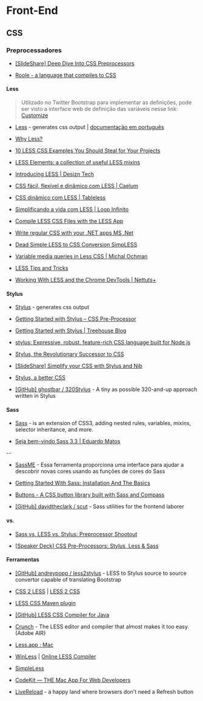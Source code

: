 # Front-End

## CSS

### Preprocessadores

* [[SlideShare] Deep Dive Into CSS Preprocessors](http://www.slideshare.net/verekia/deep-dive-into-css-preprocessors)

* [Roole - a language that compiles to CSS](http://roole.org/)


#### Less

> Utilizado no Twitter Bootstrap para implementar as definições, pode ser visto a interface web de definição das variáveis nesse link: [Customize](http://twitter.github.com/bootstrap/customize.html)

* [Less](http://lesscss.org/) - generates css output | [documentação em português](http://lesscss.loopinfinito.com.br/)

* [Why Less?](http://www.wordsbyf.at/2012/03/08/why-less/)

* [10 LESS CSS Examples You Should Steal for Your Projects](http://designshack.net/articles/css/10-less-css-examples-you-should-steal-for-your-projects/)

* [LESS Elements: a collection of useful LESS mixins](http://lesselements.com/)
  
* [Introducing LESS | Desizn Tech](http://desizntech.info/2013/08/introducing-less/)

* [CSS fácil, flexível e dinâmico com LESS | Caelum](http://blog.caelum.com.br/css-facil-flexivel-e-dinamico-com-less/)

* [CSS dinâmico com LESS | Tableless](http://tableless.com.br/css-dinamico-com-less/)
  
* [Simplificando a vida com LESS | Loop Infinito](http://loopinfinito.com.br/2012/06/19/simplificando-a-vida-com-less/)

* [Compile LESS CSS Files with the LESS App](http://davidwalsh.name/less-css)

* [Write regular CSS with your .NET apps MS .Net](http://www.dotlesscss.org/)

* [Dead Simple LESS to CSS Conversion SimpLESS](http://windows.appstorm.net/reviews/simpless-dead-simple-less-to-css-conversion/)

* [Variable media queries in Less CSS | Michal Ochman](http://blog.scur.pl/2012/06/variable-media-queries-less-css/)

* [LESS Tips and Tricks](http://flippinawesome.org/2013/05/20/less-tips-and-tricks/)

* [Working With LESS and the Chrome DevTools | Nettuts+](http://net.tutsplus.com/tutorials/tools-and-tips/working-with-less-and-the-chrome-devtools/)


#### Stylus

* [Stylus](http://learnboost.github.com/stylus/) - generates css output

* [Getting Started with Stylus – CSS Pre-Processor](http://bootstrap.pk/tutorials/getting-started-with-stylus-css-pre-processor/)

* [Getting Started with Stylus | Treehouse Blog](http://blog.teamtreehouse.com/getting-started-stylus)

* [stylus: Expressive, robust, feature-rich CSS language built for Node.js](http://thechangelog.com/post/3036532096/stylus-expressive-robust-feature-rich-css-language)

* [Stylus, the Revolutionary Successor to CSS](http://nylira.com/stylus-the-revolutionary-successor-to-css/)

* [[SlideShare] Simplify your CSS with Stylus and Nib](http://www.slideshare.net/cjoudrey/simplify-your-css-with-stylus-and-nib)

* [Stylus, a better CSS](http://machadogj.com/2012/5/stylus-a-better-css.html)

* [[GitHub] ghostbar / 320Stylus](https://github.com/ghostbar/320Stylus) - A tiny as possible 320-and-up approach written in Stylus


#### Sass

* [Sass](http://sass-lang.com/) - is an extension of CSS3, adding nested rules, variables, mixins, selector inheritance, and more.

* [Seja bem-vindo Sass 3.3 | Eduardo Matos](http://eduardomatos.me/seja-bem-vindo-sass-3-3/)

--

* [SassME](http://sassme.arc90.com/) - Essa ferramenta proporciona uma interface para ajudar a descobrir novas cores usando as funções de cores do Sass

* [Getting Started With Sass: Installation And The Basics](http://www.hongkiat.com/blog/getting-started-saas/)

* [Buttons - A CSS button library built with Sass and Compass](http://alexwolfe.github.io/Buttons/)

* [[GitHub] davidtheclark / scut](https://github.com/davidtheclark/scut/) - Sass utilities for the frontend laborer


#### vs.

* [Sass vs. LESS vs. Stylus: Preprocessor Shootout](http://net.tutsplus.com/tutorials/html-css-techniques/sass-vs-less-vs-stylus-a-preprocessor-shootout/)

* [[Speaker Deck] CSS Pre-Processors: Stylus, Less & Sass](https://speakerdeck.com/bermonpainter/css-pre-processors-stylus-less-sass)


#### Ferramentas

* [[GitHub] andreypopp / less2stylus](https://github.com/andreypopp/less2stylus) - LESS to Stylus source to source convertor capable of translating Bootstrap

* [CSS 2 LESS](http://css2less.cc/) | [LESS 2 CSS](http://less2css.org/)

* [LESS CSS Maven plugin](http://mojo.codehaus.org/lesscss-maven-plugin/)

* [[GitHub] LESS CSS Compiler for Java](https://github.com/marceloverdijk/lesscss-java)

* [Crunch](http://crunchapp.net/) - The LESS editor and compiler that almost makes it too easy. (Adobe AIR)

* [Less.app : Mac](http://incident57.com/less/index.php)

* [WinLess](http://winless.org/) | [Online LESS Compiler](http://winless.org/online-less-compiler)

* [SimpleLess](http://wearekiss.com/simpless)

* [CodeKit — THE Mac App For Web Developers](http://incident57.com/codekit/)

* [LiveReload](http://livereload.com/) - a happy land where browsers don't need a Refresh button

